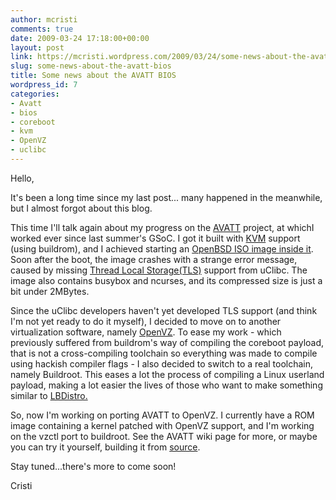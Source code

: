 ```yaml
---
author: mcristi
comments: true
date: 2009-03-24 17:18:00+00:00
layout: post
link: https://mcristi.wordpress.com/2009/03/24/some-news-about-the-avatt-bios/
slug: some-news-about-the-avatt-bios
title: Some news about the AVATT BIOS
wordpress_id: 7
categories:
- Avatt
- bios
- coreboot
- kvm
- OpenVZ
- uclibc
---
```


Hello,  
  
It's been a long time since my last post... many happened in the meanwhile, but I almost forgot about this blog.  
  
This time I'll talk again about my progress on the [AVATT](http://coreboot.org/avatt) project, at whichI worked ever since last summer's GSoC. I got it built with [KVM](http://kvm.qumranet.com/) support (using buildrom), and I achieved starting an [OpenBSD ISO image inside it](http://panzer.utcluj.ro/%7Ealien/coreboot/AVATT/screenshots/running/2008-09-01-233342.png). Soon after the boot, the image crashes with a strange error message, caused by missing [Thread Local Storage(TLS)](http://en.wikipedia.org/wiki/Thread-local_storage) support from uClibc. The image also contains busybox and ncurses, and its compressed size is just a bit under 2MBytes.  
  
Since the uClibc developers haven't yet developed TLS support (and think I'm not yet ready to do it myself), I decided to move on to another virtualization software, namely [OpenVZ](http://openvz.org/). To ease my work - which previously suffered from buildrom's way of compiling the coreboot payload, that is not a cross-compiling toolchain so everything was made to compile using hackish compiler flags - I also decided to switch to a real toolchain, namely Buildroot. This eases a lot the process of compiling a Linux userland payload, making a lot easier the lives of those who want to make something similar to [LBDistro.](http://sourceforge.net/projects/lbdistro/)  
  
So, now I'm working on porting AVATT to OpenVZ. I currently have a ROM image containing a kernel patched with OpenVZ support, and I'm working on the vzctl port to buildroot. See the AVATT wiki page for more, or maybe you can try it yourself, building it from [source](http://repo.or.cz/w/avatt.git).  
  
Stay tuned...there's more to come soon!  
  
Cristi  


